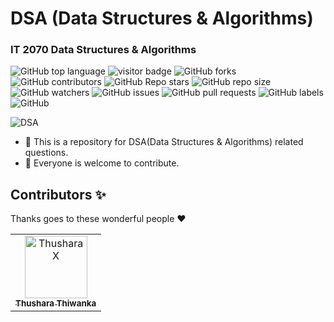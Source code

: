 # DSA (Data Structures & Algorithms)

<h3><strong>IT 2070 Data Structures & Algorithms</strong></h3>

![GitHub top language](https://img.shields.io/github/languages/top/ThusharaX/DSA)
![visitor badge](https://visitor-badge.glitch.me/badge?page_id=ThusharaX.DSA)
![GitHub forks](https://img.shields.io/github/forks/ThusharaX/DSA?style=social)
![GitHub contributors](https://img.shields.io/github/contributors/ThusharaX/DSA)
![GitHub Repo stars](https://img.shields.io/github/stars/ThusharaX/DSA?style=social)
![GitHub repo size](https://img.shields.io/github/repo-size/ThusharaX/DSA)
![GitHub watchers](https://img.shields.io/github/watchers/ThusharaX/DSA?style=social)
![GitHub issues](https://img.shields.io/github/issues/ThusharaX/DSA)
![GitHub pull requests](https://img.shields.io/github/issues-pr/ThusharaX/DSA)
![GitHub labels](https://img.shields.io/github/labels/ThusharaX/DSA/help%20wanted)
![GitHub](https://img.shields.io/github/license/ThusharaX/DSA)

![DSA](https://socialify.git.ci/ThusharaX/DSA/image?description=1&forks=1&language=1&logo=https%3A%2F%2Fraw.githubusercontent.com%2FBinaryMatter%2FBinaryMatter.github.io%2Fgh-pages%2FlogoRoundwithBorder.png&owner=1&pattern=Circuit%20Board&stargazers=1&theme=Dark)

- 🌱 This is a repository for DSA(Data Structures & Algorithms) related questions.
- 👯 Everyone is welcome to contribute.

## Contributors ✨

Thanks goes to these wonderful people :heart:

<!-- readme: contributors -start -->
<table>
<tr>
    <td align="center">
        <a href="https://github.com/ThusharaX">
            <img src="https://avatars.githubusercontent.com/u/47711719?v=4" width="100(px);" alt="ThusharaX"/>
            <br />
            <sub><b>Thushara Thiwanka</b></sub>
        </a>
    </td></tr>
</table>
<!-- readme: contributors -end -->

